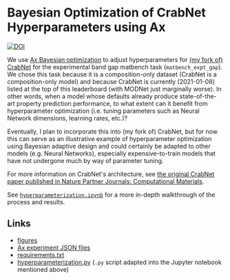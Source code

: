 # Bayesian Optimization of CrabNet Hyperparameters using Ax

[![DOI](https://zenodo.org/badge/431324974.svg)](https://zenodo.org/badge/latestdoi/431324974)

We use [Ax Bayesian optimization](https://ax.dev/docs/bayesopt.html) to adjust hyperparameters for [(my fork of) CrabNet](https://github.com/sgbaird/CrabNet) for the experimental band gap matbench task (`matbench_expt_gap`). We chose this task because it is a composition-only dataset (CrabNet is a composition-only model) and because CrabNet is currently (2021-01-08) listed at the top of this leaderboard (with MODNet just marginally worse). In other words, when a model whose defaults already produce state-of-the-art property prediction performance, to what extent can it benefit from hyperparameter optimization (i.e. tuning parameters such as Neural Network dimensions, learning rates, etc.)?

Eventually, I plan to incorporate this into (my fork of) CrabNet, but for now this can serve as an illustrative example of hyperparameter optimization using Bayesian adaptive design and could certainly be adapted to other models (e.g. Neural Networks), especially expensive-to-train models that have not undergone much by way of parameter tuning.

For more information on CrabNet's architecture, see [the original CrabNet paper published in Nature Partner Journals: Computational Materials](https://dx.doi.org/10.1038/s41524-021-00545-1).

See [`hyperparameterization.ipynb`](https://github.com/sparks-baird/crabnet-hyperparameter/blob/main/hyperparameterization.ipynb) for a more in-depth walkthrough of the process and results.

## Links
- [figures](figures)
- [Ax experiment JSON files](experiments)
- [requirements.txt](requirements.txt)
- [hyperparameterization.py](https://github.com/sparks-baird/crabnet-hyperparameter/blob/main/hyperparameterization.py) (`.py` script adapted into the Jupyter notebook mentioned above)
